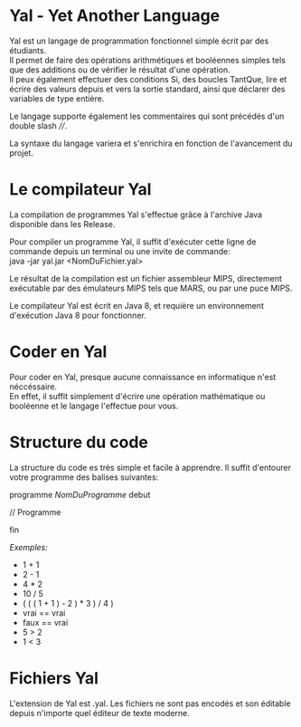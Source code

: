 # Yal - Yet Another Language

Yal est un langage de programmation fonctionnel simple écrit par des étudiants.  
Il permet de faire des opérations arithmétiques et booléennes simples tels que des additions ou de vérifier le résultat d'une opération.  
Il peux également effectuer des conditions Si, des boucles TantQue, lire et écrire des valeurs depuis et vers la sortie standard, ainsi que déclarer des variables de type entière.  

Le langage supporte également les commentaires qui sont précédés d'un double slash _//_.  

La syntaxe du langage variera et s'enrichira en fonction de l'avancement du projet.  

# Le compilateur Yal

La compilation de programmes Yal s'effectue grâce à l'archive Java disponible dans les Release.  

Pour compiler un programme Yal, il suffit d'exécuter cette ligne de commande depuis un terminal ou une invite de commande:  
java -jar yal.jar <NomDuFichier.yal>  

Le résultat de la compilation est un fichier assembleur MIPS, directement exécutable par des émulateurs MIPS tels que MARS, ou par une puce MIPS.  

Le compilateur Yal est écrit en Java 8, et requière un environnement d'exécution Java 8 pour fonctionner.  

# Coder en Yal

Pour coder en Yal, presque aucune connaissance en informatique n'est néccéssaire.  
En effet, il suffit simplement d'écrire une opération mathématique ou booléenne et le langage l'effectue pour vous.  

# Structure du code
La structure du code es très simple et facile à apprendre. Il suffit d'entourer votre programme des balises suivantes: 

programme _NomDuProgramme_ debut

// Programme

fin

_Exemples:_
* 1 + 1
* 2 - 1
* 4 * 2
* 10 / 5
* ( ( ( 1 + 1 ) - 2 ) * 3 ) / 4 )
* vrai == vrai
* faux == vrai
* 5 > 2
* 1 < 3

# Fichiers Yal
L'extension de Yal est .yal. Les fichiers ne sont pas encodés et son éditable depuis n'importe quel éditeur de texte moderne.  
